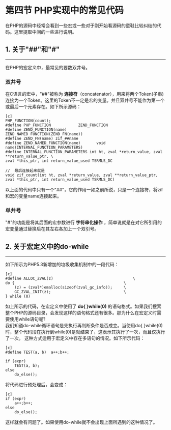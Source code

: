 # 第四节 PHP实现中的常见代码
在PHP的源码中经常会看到一些宏或一些对于刚开始看源码的童鞋比较纠结的代码。这里提取中间的一些进行说明。
## 1. 关于"##"和"#"
***
在PHP的宏定义中，最常见的要数双井号。
### **双井号**
在C语言的宏中，"##"被称为 **连接符**（concatenator），用来将两个Token(子串)连接为一个Token。这里的Token不一定是宏的变量。并且双井号不能作为第一个或最后一个元素存在。如下所示源码：


    [c]
    PHP_FUNCTION(count);
    #define PHP_FUNCTION			ZEND_FUNCTION
    #define ZEND_FUNCTION(name)				ZEND_NAMED_FUNCTION(ZEND_FN(name))
    #define ZEND_FN(name) zif_##name
    #define ZEND_NAMED_FUNCTION(name)		void name(INTERNAL_FUNCTION_PARAMETERS)
    #define INTERNAL_FUNCTION_PARAMETERS int ht, zval *return_value, zval **return_value_ptr, \
    zval *this_ptr, int return_value_used TSRMLS_DC

    //  最后连接起来就是
    void zif_count(int ht, zval *return_value, zval **return_value_ptr, zval *this_ptr, int return_value_used TSRMLS_DC)

以上面的代码中只有一个"##"，它的作用一如之前所说，只是一个连接符，将zif和宏的变量name连接起来。

### **单井号**
"#"的功能是将其后面的宏参数进行 **字符串化操作** ，简单说就是在对它所引用的宏变量通过替换后在其左右各加上一个双引号。

  
## 2. 关于宏定义中的do-while
***
如下所示为PHP5.3新增加的垃圾收集机制中的一段代码：

    [c]
    #define ALLOC_ZVAL(z) 									\
	do {												\
		(z) = (zval*)emalloc(sizeof(zval_gc_info));		\
		GC_ZVAL_INIT(z);								\
	} while (0)

如上所示的代码，在宏定义中使用了 **do{ }while(0)** 的语句格式。如果我们搜索整个PHP的源码目录，会发现这样的语句格式还有很多。那为什么在宏定义时需要使用while语句呢?  
我们知道do-while循环语句是先执行再判断条件是否成立。当使用do{ }while(0)时，整个代码段在执行到while(0)是就结束了，这表示其执行了一次，而且仅执行了一次。
这种方式适用于宏定义中存在多语句的情况。如下所示代码：

    [c]
    #define TEST(a, b)  a++;b++;

    if (expr)
        TEST(a, b);
    else
        do_else();

将代码进行预处理后，会变成：

    [c]
    if (expr)
        a++;b++;
    else
        do_else();

这样就会有问题了。如果使用do-while就不会出现上面所遇到的这种情况了。

